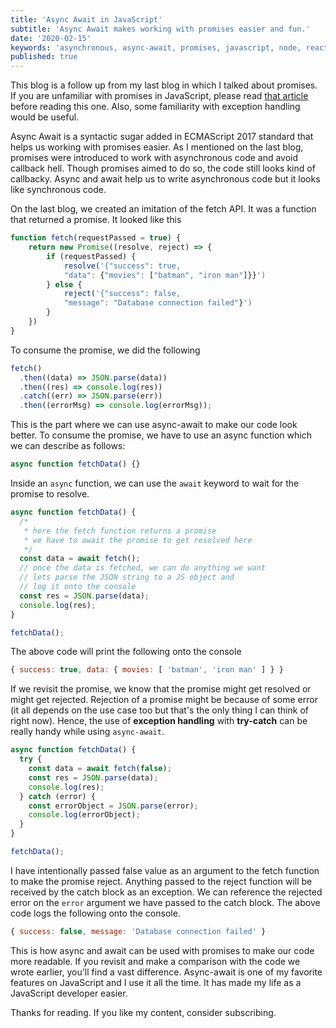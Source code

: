 ```yaml
---
title: 'Async Await in JavaScript'
subtitle: 'Async Await makes working with promises easier and fun.'
date: '2020-02-15'
keywords: 'asynchronous, async-await, promises, javascript, node, react, fetch'
published: true
---
```


This blog is a follow up from my last blog in which I talked about promises. If you are unfamiliar with promises in JavaScript, please read <a href='https://bigomega.dev/promises' target='_blank'>that article</a> before reading this one. Also, some familiarity with exception handling would be useful.

Async Await is a syntactic sugar added in ECMAScript 2017 standard that helps us working with promises easier. As I mentioned on the last blog, promises were introduced to work with asynchronous code and avoid callback hell. Though promises aimed to do so, the code still looks kind of callbacky. Async and await help us to write asynchronous code but it looks like synchronous code.

On the last blog, we created an imitation of the fetch API. It was a function that returned a promise. It looked like this

```js
function fetch(requestPassed = true) {
	return new Promise((resolve, reject) => {
		if (requestPassed) {
			resolve('{"success": true,
			"data": {"movies": ["batman", "iron man"]}}')
		} else {
			reject('{"success": false,
			"message": "Database connection failed"}')
		}
	})
}
```

To consume the promise, we did the following

```js
fetch()
  .then((data) => JSON.parse(data))
  .then((res) => console.log(res))
  .catch((err) => JSON.parse(err))
  .then((errorMsg) => console.log(errorMsg));
```

This is the part where we can use async-await to make our code look better. To consume the promise, we have to use an async function which we can describe as follows:

```js
async function fetchData() {}
```

Inside an `async` function, we can use the `await` keyword to wait for the promise to resolve.

```js
async function fetchData() {
  /*
   * here the fetch function returns a promise
   * we have to await the promise to get resolved here
   */
  const data = await fetch();
  // once the data is fetched, we can do anything we want
  // lets parse the JSON string to a JS object and
  // log it onto the console
  const res = JSON.parse(data);
  console.log(res);
}

fetchData();
```

The above code will print the following onto the console

```js
{ success: true, data: { movies: [ 'batman', 'iron man' ] } } 
```

If we revisit the promise, we know that the promise might get resolved or might get rejected. Rejection of a promise might be because of some error (it all depends on the use case too but that's the only thing I can think of right now). Hence, the use of **exception handling** with **try-catch** can be really handy while using `async-await`.

```js
async function fetchData() {
  try {
    const data = await fetch(false);
    const res = JSON.parse(data);
    console.log(res);
  } catch (error) {
    const errorObject = JSON.parse(error);
    console.log(errorObject);
  }
}

fetchData();
```

I have intentionally passed false value as an argument to the fetch function to make the promise reject. Anything passed to the reject function will be received by the catch block as an exception. We can reference the rejected error on the `error` argument we have passed to the catch block. The above code logs the following onto the console.

```js
{ success: false, message: 'Database connection failed' } 
```

This is how async and await can be used with promises to make our code more readable. If you revisit and make a comparison with the code we wrote earlier, you'll find a vast difference. Async-await is one of my favorite features on JavaScript and I use it all the time. It has made my life as a JavaScript developer easier.

Thanks for reading. If you like my content, consider subscribing.
